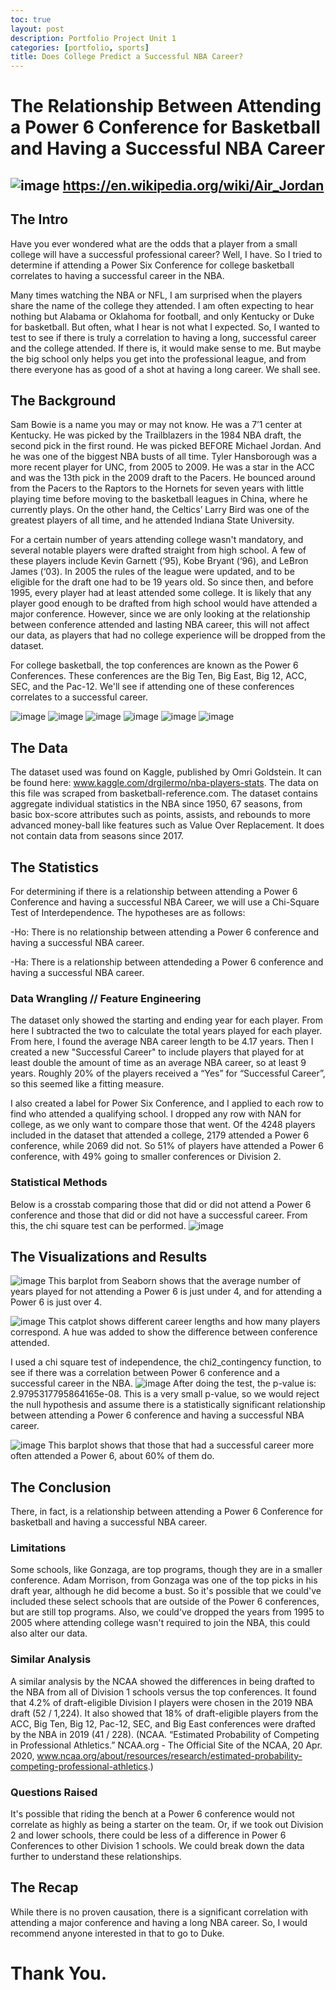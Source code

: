 ```yaml
---
toc: true
layout: post
description: Portfolio Project Unit 1
categories: [portfolio, sports]
title: Does College Predict a Successful NBA Career?
---
```

# The Relationship Between Attending a Power 6 Conference for Basketball and Having a Successful NBA Career
![image](https://user-images.githubusercontent.com/76409576/110174258-8054c300-7dc5-11eb-8003-9d0cd06df470.png)
https://en.wikipedia.org/wiki/Air_Jordan
---

## The Intro

Have you ever wondered what are the odds that a player from a small college will have a successful professional career? Well, I have. So I tried to determine if attending a Power Six Conference for college basketball correlates to having a successful career in the NBA. 

Many times watching the NBA or NFL, I am surprised when the players share the name of the college they attended. I am often expecting to hear nothing but Alabama or Oklahoma for football, and only Kentucky or Duke for basketball. But often, what I hear is not what I expected. So, I wanted to test to see if there is truly a correlation to having a long, successful career and the college attended. If there is, it would make sense to me. But maybe the big school only helps you get into the professional league, and from there everyone has as good of a shot at having a long career. We shall see.

## The Background

Sam Bowie is a name you may or may not know. He was a 7’1 center at Kentucky. He was picked by the Trailblazers in the 1984 NBA draft, the second pick in the first round. He was picked BEFORE Michael Jordan. And he was one of the biggest NBA busts of all time. Tyler Hansborough was a more recent player for UNC, from 2005 to 2009. He was a star in the ACC and was the 13th pick in the 2009 draft to the Pacers. He bounced around from the Pacers to the Raptors to the Hornets for seven years with little playing time before moving to the basketball leagues in China, where he currently plays. On the other hand, the Celtics’ Larry Bird was one of the greatest players of all time, and he attended Indiana State University.

For a certain number of years attending college wasn't mandatory, and several notable players were drafted straight from high school. A few of these players include Kevin Garnett (‘95), Kobe Bryant (‘96), and LeBron James (‘03). In 2005 the rules of the league were updated, and to be eligible for the draft one had to be 19 years old. So since then, and before 1995, every player had at least attended some college. It is likely that any player good enough to be drafted from high school would have attended a major conference. However, since we are only looking at the relationship between conference attended and lasting NBA career, this will not affect our data, as players that had no college experience will be dropped from the dataset.

For college basketball, the top conferences are known as the Power 6 Conferences. These conferences are the Big Ten, Big East, Big 12, ACC, SEC, and the Pac-12. We'll see if attending one of these conferences correlates to a successful career.

![image](https://user-images.githubusercontent.com/76409576/109572669-462cae00-7ab3-11eb-8aa7-e07c498c6723.png)
![image](https://user-images.githubusercontent.com/76409576/109572688-50e74300-7ab3-11eb-87da-44eb85519ec1.png)
![image](https://user-images.githubusercontent.com/76409576/109572625-33b27480-7ab3-11eb-981a-b03ec013b5d0.png)
![image](https://user-images.githubusercontent.com/76409576/109572799-77a57980-7ab3-11eb-8137-92e5553dac1b.png)
![image](https://user-images.githubusercontent.com/76409576/109572759-6492a980-7ab3-11eb-9cd0-459d1cb73de3.png)
![image](https://user-images.githubusercontent.com/76409576/109573051-ea165980-7ab3-11eb-9630-c1cbbbfd93c8.png)

## The Data

The dataset used was found on Kaggle, published by Omri Goldstein. It can be found here: www.kaggle.com/drgilermo/nba-players-stats. The data on this file was scraped from basketball-reference.com. The dataset contains aggregate individual statistics in the NBA since 1950, 67 seasons, from basic box-score attributes such as points, assists, and rebounds to more advanced money-ball like features such as Value Over Replacement. It does not contain data from seasons since 2017.

## The Statistics

For determining if there is a relationship between attending a Power 6 Conference and having a successful NBA Career, we will use a Chi-Square Test of Interdependence. The hypotheses are as follows:

-Ho: There is no relationship between attending a Power 6 conference and having a successful NBA career.

-Ha: There is a relationship between attendeding a Power 6 conference and having a successful NBA career.

### Data Wrangling // Feature Engineering
The dataset only showed the starting and ending year for each player. From here I subtracted the two to calculate the total years played for each player. From here, I found the average NBA career length to be 4.17 years. Then I created a new "Successful Career" to include players that played for at least double the amount of time as an average NBA career, so at least 9 years. Roughly 20% of the players received a “Yes” for “Successful Career”, so this seemed like a fitting measure.
 
I also created a label for Power Six Conference, and I applied to each row to find who attended a qualifying school. I dropped any row with NAN for college, as we only want to compare those that went. Of the 4248 players included in the dataset that attended a college, 2179 attended a Power 6 conference, while 2069 did not. So 51% of players have attended a Power 6 conference, with 49% going to smaller conferences or Division 2.

### Statistical Methods
Below is a crosstab comparing those that did or did not attend a Power 6 conference and those that did or did not have a successful career. From this, the chi square test can be performed.
![image](https://user-images.githubusercontent.com/76409576/109573760-edf6ab80-7ab4-11eb-93b8-4339b497846e.png)

## The Visualizations and Results
![image](https://user-images.githubusercontent.com/76409576/109405670-9d5a4380-7938-11eb-97f0-2fb18dc489a8.png)
This barplot from Seaborn shows that the average number of years played for not attending a Power 6 is just under 4, and for attending a Power 6 is just over 4.

![image](https://user-images.githubusercontent.com/76409576/109405682-a64b1500-7938-11eb-8a66-b5206be2b62d.png)
This catplot shows different career lengths and how many players correspond. A hue was added to show the difference between conference attended. 

I used a chi square test of independence, the chi2_contingency function, to see if there was a correlation between Power 6 conference and a successful career in the NBA. 
![image](https://user-images.githubusercontent.com/76409576/109573556-dfa88f80-7ab4-11eb-9fbf-f22549de1097.png)
After doing the test, the p-value is: 2.9795317795864165e-08. This is a very small p-value, so we would reject the null hypothesis and assume there is a statistically significant relationship between attending a Power 6 conference and having a successful NBA career.

![image](https://user-images.githubusercontent.com/76409576/109405685-af3be680-7938-11eb-9d2d-be7e1f4a77ff.png)
This barplot shows that those that had a successful career more often attended a Power 6, about 60% of them do.

## The Conclusion

There, in fact, is a relationship between attending a Power 6 Conference for basketball and having a successful NBA career.

### Limitations
Some schools, like Gonzaga, are top programs, though they are in a smaller conference. Adam Morrison, from Gonzaga was one of the top picks in his draft year, although he did become a bust. So it's possible that we could've included these select schools that are outside of the Power 6 conferences, but are still top programs. Also, we could've dropped the years from 1995 to 2005 where attending college wasn't required to join the NBA, this could also alter our data. 

### Similar Analysis
A similar analysis by the NCAA showed the differences in being drafted to the NBA from all of Division 1 schools versus the top conferences. It found that 4.2% of draft-eligible Division I players were chosen in the 2019 NBA draft (52 / 1,224). It also showed that 18% of draft-eligible players from the ACC, Big Ten, Big 12, Pac-12, SEC, and Big East conferences were drafted by the NBA in 2019 (41 / 228). (NCAA. “Estimated Probability of Competing in Professional Athletics.” NCAA.org - The Official Site of the NCAA, 20 Apr. 2020, www.ncaa.org/about/resources/research/estimated-probability-competing-professional-athletics.)

### Questions Raised
It's possible that riding the bench at a Power 6 conference would not correlate as highly as being a starter on the team. Or, if we took out Division 2 and lower schools, there could be less of a difference in Power 6 Conferences to other Division 1 schools. We could break down the data further to understand these relationships. 

## The Recap

While there is no proven causation, there is a significant correlation with attending a major conference and having a long NBA career. So, I would recommend anyone interested in that to go to Duke.

# Thank You.


